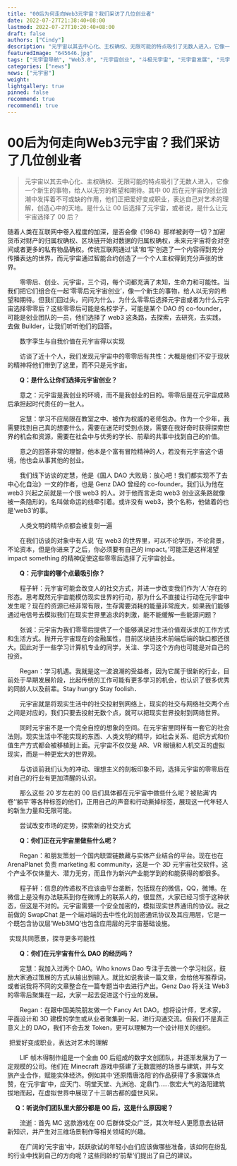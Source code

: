 ```yaml
---
title: "00后为何走向Web3元宇宙？我们采访了几位创业者"
date: 2022-07-27T21:38:40+08:00
lastmod: 2022-07-27T10:20:40+08:00
draft: false
authors: ["Cindy"]
description: "元宇宙以其去中心化、主权确权、无限可能的特点吸引了无数人进入，它像一个新生的事物，给人以无穷的希望和期待。其中 00 后在元宇宙的创业浪潮中发挥着不可或缺的作用，他们正把爱好变成职业，表达自己对艺术的理解，创造心中的天地。是什么让 00 后选择了元宇宙，或者说，是什么让元宇宙选择了 00 后？"
featuredImage: "645646.jpg"
tags: ["元宇宙导航", "Web3.0", "元宇宙创业", "斗极元宇宙", "元宇宙发展", "元宇宙项目"]
categories: ["news"]
news: ["元宇宙"]
weight: 
lightgallery: true
pinned: false
recommend: true
recommend1: true
---
```


# 00后为何走向Web3元宇宙？我们采访了几位创业者

> 元宇宙以其去中心化、主权确权、无限可能的特点吸引了无数人进入，它像一个新生的事物，给人以无穷的希望和期待。其中 00 后在元宇宙的创业浪潮中发挥着不可或缺的作用，他们正把爱好变成职业，表达自己对艺术的理解，创造心中的天地。是什么让 00 后选择了元宇宙，或者说，是什么让元宇宙选择了 00 后？

​       随着人类在互联网中卷入程度的加深，是否会像《1984》那样被剥夺一切？加密货币对财产的归属权确权、区块链开始对数据的归属权确权，未来元宇宙将会对空间或者更多的私有物品确权。传统互联网通过‘读’和‘写’创造了一个内容得到充分传播表达的世界，而元宇宙通过智能合约创造了一个个人主权得到充分声张的世界。

　　零零后、创业、元宇宙，三个词，每个词都充满了未知，生命力和可能性。当我们把它们组合在一起‘零零后元宇宙创业’，像一个新生的事物，给人以无穷的希望和期待。但我们回过头，问问为什么，为什么零零后选择元宇宙或者为什么元宇宙选择零零后？这些零零后可能是名校学子，可能是某个 DAO 的 co-founder，可能是创业团队的一员，他们选择了 web3 这条路，去探索，去研究，去实践，去做 Builder，让我们听听他们的回答。

　　数字孪生与自我价值在元宇宙得以实现

　　访谈了近十个人，我们发现元宇宙中的零零后有共性：大概是他们不安于现状的精神将他们带到了这里，而不只是元宇宙。

　　**Q：是什么让你们选择元宇宙创业？**

　　意之：元宇宙是我创业的环境，而不是我创业的目的。零零后是在元宇宙成熟后承担起时代责任的一批人。

　　定慧：学习不应局限在教室之中、被作为权威的老师包办。作为一个少年，我需要找到自己真的想要什么，需要在迷茫时受到点拨，需要在我好奇时获得探索世界的机会和资源，需要在社会中与优秀的学长、前辈的共事中找到自己的价值。

　　意之的回答非常的理智，他本是个富有冒险精神的人，若没有元宇宙这个语境，他也会从事其他的创业。

　　我们线下访谈的定慧，他是《国人 DAO 大败局：放心吧！我们都实现不了去中心化自治》一文的作者，也是 Genz DAO 曾经的 co-founder。我们认为他在 web3 兴起之前就是一个很 web3 的人。对于他而言走向 web3 创业这条路就像被一条隐形的，名叫做命运的线牵引着。或许没有 web3，换个名称，他做着的也是‘web3’的事。

　　人类文明的精华点都会被复刻一遍

　　在我们访谈的对象中有人说 ‘在 web3 的世界里，可以不论学历，不论背景，不论资本，但是你进来了之后，你必须要有自己的 impact。’可能正是这样渴望 impact something 的精神促使这些零零后选择了元宇宙创业。

　　**Q：元宇宙的哪个点最吸引你？**

　　程子轩：元宇宙可能会改变人的社交方式，并进一步改变我们作为‘人’存在的形态。思考既然元宇宙能模仿现实世界的行动，那为什么不直接让行动在元宇宙中发生呢？现在的资源已经非常有限，生存需要消耗的能量非常庞大，如果我们能够通过电信号去模拟我们在现实世界里追求的刺激，能不能缓解一些能源问题？

　　张诚：元宇宙为我们零零后提供了一个能够满足对生活价值观诉求的工作方式和生活方式。抛开元宇宙现在的金融属性，目前区块链技术前端后端的缺口都还很大。因此对于一些学习计算机专业的同学，关注、学习这个方向也可能是对自己的投资。

　　Regan：学习机遇。我就是这一波浪潮的受益者，因为它属于很新的行业，目前处于早期发展阶段，比起传统的工作可能有更多学习的机会，也认识了很多优秀的同龄人以及前辈。Stay hungry Stay foolish．

　　元宇宙就是将现实生活中的社交投射到网络上，现实的社交与网络社交两个点之间是对应的，我们只要去投射无数个点，就可以把现实世界投射到网络世界。

　　同时元宇宙不是一个完全自控的想象的空间。在元宇宙里同样有一套它的社会法则。现实生活中不能实现的东西、人类文明的精华，如社会关系、组织方式和价值生产方式都会被移植到上面。元宇宙不仅仅是 AR、VR 眼镜和人机交互的虚拟现实，而是一种更宏大的世界观。

　　与访谈前我们认为的冲动、理想主义的刻板印象不同，选择元宇宙的零零后在对自己的行业有更加清醒的认识。

　　那么这些 20 岁左右的 00 后们具体都在元宇宙中做些什么呢？被贴满‘内卷’‘躺平’等各种标签的他们，正用自己的声音和行动撕掉标签，展现这一代年轻人的新生力量和无限可能。

　　尝试改变市场的定势，探索新的社交方式

　　**Q：你们正在元宇宙里做些什么呢？**

　　Regan：和朋友策划一个国内联盟链数藏与实体产业结合的平台。现在也在 ArenaPlanet 负责 marketing 和 community，这是一个 3D 元宇宙社交软件。这个产业不仅体量大、潜力无穷，而且作为新兴产业能学到的和能获得的都很多。

　　程子轩：信息的传递权不应该由平台垄断，包括现在的微信，QQ，微博。在微信上是没有办法联系到你在微博上的联系人的，很显然，大家已经习惯于这种状态，但这是不对的。元宇宙需要一个安全加密的，模拟现实世界通讯的协议。我之前做的 SwapChat 是一个端对端的去中性化的加密通讯协议及其应用层，它是一个既包含协议层’Web3MQ’也包含应用层的元宇宙基础设施。

​        实现共同愿景，探寻更多可能性

　　**Q：你们在元宇宙有什么 DAO 的经历吗？**

　　定慧：我加入过两个 DAO。Who knows Dao 专注于去做一个学习社区，鼓励大家通过策展的方式从输出到输入。就比如说我读一篇文章，会给他写推荐词，或者说我将不同的文章整合在一篇专题当中去进行产出。Genz Dao 将关注 Web3 的零零后聚集在一起，大家一起去促进这个行业的发展。

　　Regan：在跟中国美院朋友做一个 Fancy Art DAO。想将设计师，艺术家，平面设计和 3D 建模的学生或从业者聚集到一起，进行沟通交流。但我们不是真正意义上的 DAO，我们不会去发 Token，更可以理解为一个设计相关的组织。

​        把爱好变成职业，表达对艺术的理解

　　LIF 帧木得制作组是一个全由 00 后组成的数字文创团队，并逐渐发展为了一定规模的公司。他们在 Minecraft 游戏中搭建了无数震撼的场景与建筑，并与文旅产业合作，赋能实体经济。例如其中‘还原隋唐洛阳’的作品获得了多家媒体点赞，在‘元宇宙’中，应天门、明堂天堂、九洲池、定鼎门……恢宏大气的洛阳建筑拔地而起，在虚拟世界中展现了十三朝古都的盛世风采。

​    　**Q：听说你们团队里大部分都是 00 后，这是什么原因呢？**

　　流逝：首先 MC 这款游戏在 00 后群体受众广泛，其次年轻人更愿意去钻研新知识，并产生对三维场景制作等相关领域的兴趣。

　　在广阔的‘元宇宙’中，跃跃欲试的年轻小白们应该做哪些准备，该如何在纷乱的行业中找到自己的方向呢？这些同龄的‘前辈’们提出了自己的建议。